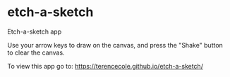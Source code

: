 # etch-a-sketch
Etch-a-sketch app

Use your arrow keys to draw on the canvas, and press the "Shake" button to clear the canvas.

To view this app go to: https://terencecole.github.io/etch-a-sketch/

